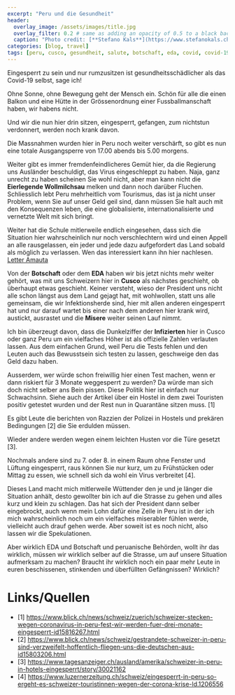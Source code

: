 ```yaml
---
excerpt: "Peru und die Gesundheit"
header:
  overlay_image: /assets/images/title.jpg
  overlay_filter: 0.2 # same as adding an opacity of 0.5 to a black background
  caption: "Photo credit: [**Stefano Kals**](https://www.stefanokals.ch)"
categories: [blog, travel]
tags: [peru, cusco, gesundheit, salute, botschaft, eda, covid, covid-19]
---
```


Eingesperrt zu sein und nur rumzusitzen ist gesundheitsschädlicher als das Covid-19 selbst, sage ich!

Ohne Sonne, ohne Bewegung geht der Mensch ein. Schön für alle die einen Balkon und eine Hütte in der Grössenordnung einer Fussballmanschaft haben, wir habens nicht.

Und wir die nun hier drin sitzen, eingesperrt, gefangen, zum nichtstun verdonnert, werden noch krank davon.

Die Massnahmen wurden hier in Peru noch weiter verschärft, so gibt es nun eine totale Ausgangsperre von 17.00 abends bis 5.00 morgens.

Weiter gibt es immer fremdenfeindlicheres Gemüt hier, da die Regierung uns Ausländer beschuldigt, das Virus eingeschleppt zu haben. Naja, ganz unrecht zu haben scheinen Sie wohl nicht, aber man kann nicht die **Eierlegende Wollmilchsau**  melken und dann noch darüber Fluchen. Schliesslich lebt Peru mehrheitlich vom Tourismus, das ist ja nicht unser Problem, wenn Sie auf unser Geld geil sind, dann müssen Sie halt auch mit den Konsequenzen leben, die eine globalisierte, internationalisierte und vernetzte Welt mit sich bringt.

Weiter hat die Schule mitlerweile endlich eingesehen, dass sich die Situation hier wahrscheinlich nur noch verschlechtern wird und einen Appell an alle rausgelassen, ein jeder und jede dazu aufgefordert das Land sobald als möglich zu verlassen. Wen das interessiert kann ihn hier nachlesen. [Letter Amauta](/assets/pdf/Amauta.pdf)

Von der **Botschaft** oder dem **EDA** haben wir bis jetzt nichts mehr weiter gehört, was mit uns Schweizern hier in **Cusco** als nächstes geschieht, ob überhaupt etwas geschieht. Keiner versteht, wieso der President uns nicht alle schon längst aus dem Land gejagt hat, mit wohlwollen, statt uns alle gemeinsam, die wir Infektionsherde sind, hier mit allen anderen eingesperrt hat und nur darauf wartet bis einer nach dem anderen hier krank wird, austickt, ausrastet und die **Misere** weiter seinen Lauf nimmt.

Ich bin überzeugt davon, dass die Dunkelziffer der **Infizierten** hier in Cusco oder ganz Peru um ein vielfaches Höher ist als offizielle Zahlen verlauten lassen. Aus dem einfachen Grund, weil Peru die Tests fehlen und den Leuten auch das Bewusstsein sich testen zu lassen, geschweige den das Geld dazu haben.

Ausserdem, wer würde schon freiwillig hier einen Test machen, wenn er dann riskiert für 3 Monate weggesperrt zu werden? Da würde man sich doch nicht selber ans Bein pissen. Diese Politik hier ist einfach nur Schwachsinn. Siehe auch der Artikel über ein Hostel in dem zwei Touristen positiv getestet wurden und der Rest nun in Quarantäne sitzen muss. [1]

Es gibt Leute die berichten von Razzien der Polizei in Hostels und prekären Bedingungen [2] die Sie erdulden müssen. 

Wieder andere werden wegen einem leichten Husten vor die Türe gesetzt [3].

Nochmals andere sind zu 7. oder 8. in einem Raum ohne Fenster und Lüftung eingesperrt, raus können Sie nur kurz, um zu Frühstücken oder Mittag zu essen, wie schnell sich da wohl ein Virus verbreitet [4].

Dieses Land macht mich mitlerweile Wüttender den je und je länger die Situation anhält, desto gewollter bin ich auf die Strasse zu gehen und alles kurz und klein zu schlagen. Das hat sich der President dann selber eingebrockt, auch wenn mein Lohn dafür eine Zelle in Peru ist in der ich mich wahrscheinlich noch um ein vielfaches miserabler fühlen werde, vielleicht auch drauf gehen werde. Aber soweit ist es noch nicht, also lassen wir die Spekulationen.

Aber wirklich EDA und Botschaft und peruanische Behörden, wollt ihr das wirklich, müssen wir wirklich selber auf die Strasse, um auf unsere Situation aufmerksam zu machen? Braucht ihr wirklich noch ein paar mehr Leute in euren beschissenen, stinkenden und überfüllten Gefängnissen? Wirklich?

# Links/Quellen
* [1] <https://www.blick.ch/news/schweiz/zuerich/schweizer-stecken-wegen-coronavirus-in-peru-fest-wir-werden-fuer-drei-monate-eingesperrt-id15816267.html>
* [2] <https://www.blick.ch/news/schweiz/gestrandete-schweizer-in-peru-sind-verzweifelt-hoffentlich-fliegen-uns-die-deutschen-aus-id15803206.html>
* [3] <https://www.tagesanzeiger.ch/ausland/amerika/schweizer-in-peru-in-hotels-eingesperrt/story/30021162>
* [4] <https://www.luzernerzeitung.ch/schweiz/eingesperrt-in-peru-so-ergeht-es-schweizer-touristinnen-wegen-der-corona-krise-ld.1206556>